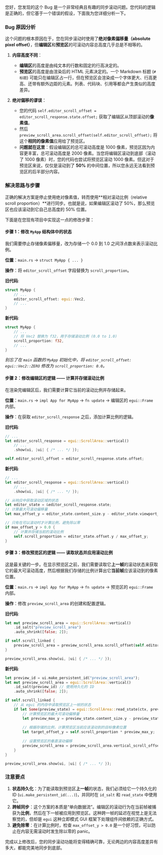 您好，您发现的这个 Bug 是一个非常经典且有趣的同步滚动问题。您代码的逻辑是正确的，但它基于一个错误的假设，下面我为您详细分析一下。

### Bug 原因分析

这个问题的根本原因在于，您在同步滚动时使用了**绝对像素偏移量（absolute pixel offset）**，但**编辑区**和**预览区**的可滚动内容总高度几乎总是不相等的。

1.  **内容高度不同**：

      * **编辑区**的高度是由纯文本的行数和固定的行高决定的。
      * **预览区**的高度是由渲染后的 HTML 元素决定的。一个 Markdown 标题 (`# 标题`) 可能只在编辑区占一行，但在预览区会渲染成一个字体更大、行高更高、还带有额外边距的元素。列表、代码块、引用等都会产生类似的高度差异。

2.  **绝对偏移的谬误**：

      * 您的代码 `self.editor_scroll_offset = editor_scroll_response.state.offset;` 获取了编辑区从顶部滚动的**像素值**。
      * 然后 `preview_scroll_area.scroll_offset(self.editor_scroll_offset);` 将这个**相同的像素值**应用给了预览区。
      * **问题就在这里**：假设编辑区的总可滚动高度是 1000 像素，预览区因为内容更丰富，总可滚动高度是 2000 像素。当您将编辑区滚动到底部（滚动了 1000 像素）时，您的代码也尝试将预览区滚动 1000 像素。但这对于预览区来说，仅仅是滚动到了 **50%** 的中间位置，所以您永远无法看到预览区的后半部分内容。

### 解决思路与步骤

正确的解决方案是停止使用绝对像素值，转而使用\*\*相对滚动比例（relative scroll proportion）\*\*进行同步。也就是说，如果编辑区滚动了 50%，那么预览区也应该滚动到它自己总高度的 50% 位置。

下面是在您现有项目中实现这一点的修改步骤：

#### 步骤 1：修改 `MyApp` 结构体中的状态

我们需要停止存储像素偏移量，改为存储一个 0.0 到 1.0 之间浮点数来表示滚动比例。

**位置**：`main.rs` -\> `struct MyApp { ... }`

**操作**：将 `editor_scroll_offset` 字段替换为 `scroll_proportion`。

**旧代码**:

```rust
struct MyApp {
    // ...
    editor_scroll_offset: egui::Vec2,
    // ...
}
```

**新代码**:

```rust
struct MyApp {
    // ...
    // 将 Vec2 替换为 f32，用于存储滚动比例 (0.0 to 1.0)
    scroll_proportion: f32,
    // ...
}
```

*别忘了在 `main` 函数的 `MyApp` 初始化中，将 `editor_scroll_offset: egui::Vec2::ZERO` 修改为 `scroll_proportion: 0.0`。*

#### 步骤 2：修改编辑区的逻辑 —— 计算并存储滚动比例

在渲染完编辑区后，我们需要计算它当前的滚动比例并存储起来。

**位置**：`main.rs` -\> `impl App for MyApp` -\> `fn update` -\> 编辑区的 `egui::Frame` 内部。

**操作**：在获取 `editor_scroll_response` 之后，添加计算比例的逻辑。

**旧代码**:

```rust
// ...
let editor_scroll_response = egui::ScrollArea::vertical()
    // ...
    .show(ui, |ui| { /* ... */ });

self.editor_scroll_offset = editor_scroll_response.state.offset;
```

**新代码**:

```rust
// ...
let editor_scroll_response = egui::ScrollArea::vertical()
    // ...
    .show(ui, |ui| { /* ... */ });

// 从响应中获取滚动区域的状态
let editor_state = &editor_scroll_response.state;
// 计算最大可滚动偏移量
let max_offset_y = editor_state.content_size.y - editor_state.viewport_rect.height();

// 只有在可以滚动时才计算比例，避免除以零
if max_offset_y > 0.0 {
    // 计算并存储当前的滚动比例
    self.scroll_proportion = editor_state.offset.y / max_offset_y;
}
```

#### 步骤 3：修改预览区的逻辑 —— 读取状态并应用滚动比例

这是最关键的一步。在显示预览区之前，我们需要读取它**上一帧**的滚动状态来获取它的最大可滚动高度，然后根据我们存储的比例计算出它**当前帧**应该滚动到的像素位置。

**位置**：`main.rs` -\> `impl App for MyApp` -\> `fn update` -\> 预览区的 `egui::Frame` 内部。

**操作**：修改 `preview_scroll_area` 的创建和配置逻辑。

**旧代码**:

```rust
let mut preview_scroll_area = egui::ScrollArea::vertical()
    .id_salt("preview_scroll_area")
    .auto_shrink([false; 2]);

if self.scroll_linked {
    preview_scroll_area = preview_scroll_area.scroll_offset(self.editor_scroll_offset);
}

preview_scroll_area.show(ui, |ui| { /* ... */ });
```

**新代码**:

```rust
let preview_id = ui.make_persistent_id("preview_scroll_area");
let mut preview_scroll_area = egui::ScrollArea::vertical()
    .id_salt(preview_id) // 使用持久化的 ID
    .auto_shrink([false; 2]);

if self.scroll_linked {
    // 从 egui 的内存中读取预览区上一帧的状态
    if let Some(preview_state) = egui::ScrollArea::read_state(ctx, preview_id) {
        // 计算预览区的最大可滚动偏移量
        let preview_max_y = preview_state.content_size.y - preview_state.viewport_rect.height();
        
        // 根据存储的比例，计算预览区当前应该滚动到的目标像素位置
        let target_offset_y = self.scroll_proportion * preview_max_y;
        
        // 设置预览区的垂直滚动偏移
        preview_scroll_area = preview_scroll_area.vertical_scroll_offset(target_offset_y);
    }
}

preview_scroll_area.show(ui, |ui| { /* ... */ });
```

### 注意要点

1.  **状态持久化**：为了能读取到预览区**上一帧**的状态，我们必须给它一个持久化的 ID (`ui.make_persistent_id(...)`)，并同时在 `id_salt` 和 `read_state` 中使用它。
2.  **跨帧同步**：这个方案的本质是“单向数据流”。编辑区的滚动行为在当前帧被捕获为**比例**，然后在下一帧被应用到预览区。这种跨一帧的延迟在视觉上是无法察觉的，但却是 `egui` 这种立即模式 GUI 框架下处理组件间依赖的正确方式。
3.  **避免除零**：在计算比例时，检查 `max_offset_y > 0.0` 是一个好习惯，可以防止在内容无需滚动时发生除以零的 panic。

完成以上修改后，您的同步滚动功能将变得精确可靠，无论两边的内容高度差异有多大，都能完美地同步到底部。